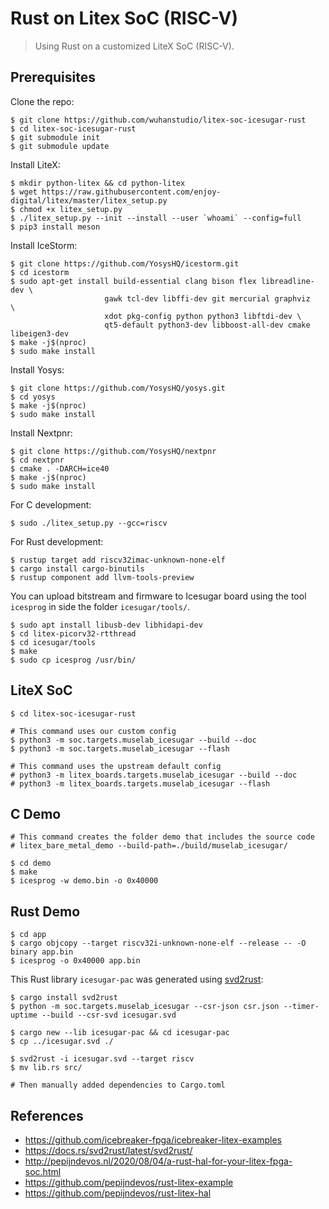 # Rust on Litex SoC (RISC-V)

> Using Rust on a customized LiteX SoC (RISC-V).

## Prerequisites

Clone the repo:

```
$ git clone https://github.com/wuhanstudio/litex-soc-icesugar-rust
$ cd litex-soc-icesugar-rust
$ git submodule init
$ git submodule update
```

Install LiteX:

```
$ mkdir python-litex && cd python-litex
$ wget https://raw.githubusercontent.com/enjoy-digital/litex/master/litex_setup.py
$ chmod +x litex_setup.py
$ ./litex_setup.py --init --install --user `whoami` --config=full
$ pip3 install meson
```

Install IceStorm:

```
$ git clone https://github.com/YosysHQ/icestorm.git
$ cd icestorm
$ sudo apt-get install build-essential clang bison flex libreadline-dev \
                     gawk tcl-dev libffi-dev git mercurial graphviz   \
                     xdot pkg-config python python3 libftdi-dev \
                     qt5-default python3-dev libboost-all-dev cmake libeigen3-dev
$ make -j$(nproc)
$ sudo make install
```

Install Yosys:

```
$ git clone https://github.com/YosysHQ/yosys.git
$ cd yosys
$ make -j$(nproc)
$ sudo make install
```

Install Nextpnr:

```
$ git clone https://github.com/YosysHQ/nextpnr
$ cd nextpnr
$ cmake . -DARCH=ice40
$ make -j$(nproc)
$ sudo make install
```

For C development:

```
$ sudo ./litex_setup.py --gcc=riscv
```

For Rust development:

```
$ rustup target add riscv32imac-unknown-none-elf
$ cargo install cargo-binutils
$ rustup component add llvm-tools-preview
```

You can upload bitstream and firmware to Icesugar board using the tool `icesprog` in side the folder `icesugar/tools/`.

```
$ sudo apt install libusb-dev libhidapi-dev 
$ cd litex-picorv32-rtthread
$ cd icesugar/tools
$ make
$ sudo cp icesprog /usr/bin/
```

## LiteX SoC

```
$ cd litex-soc-icesugar-rust

# This command uses our custom config
$ python3 -m soc.targets.muselab_icesugar --build --doc
$ python3 -m soc.targets.muselab_icesugar --flash

# This command uses the upstream default config
# python3 -m litex_boards.targets.muselab_icesugar --build --doc
# python3 -m litex_boards.targets.muselab_icesugar --flash
```

## C Demo

```
# This command creates the folder demo that includes the source code
# litex_bare_metal_demo --build-path=./build/muselab_icesugar/

$ cd demo
$ make
$ icesprog -w demo.bin -o 0x40000
```

## Rust Demo

```
$ cd app
$ cargo objcopy --target riscv32i-unknown-none-elf --release -- -O binary app.bin
$ icesprog -o 0x40000 app.bin
```

This Rust library `icesugar-pac` was generated using [svd2rust](https://github.com/rust-embedded/svd2rust):

```
$ cargo install svd2rust
$ python -m soc.targets.muselab_icesugar --csr-json csr.json --timer-uptime --build --csr-svd icesugar.svd

$ cargo new --lib icesugar-pac && cd icesugar-pac
$ cp ../icesugar.svd ./

$ svd2rust -i icesugar.svd --target riscv
$ mv lib.rs src/

# Then manually added dependencies to Cargo.toml
```

## References

- https://github.com/icebreaker-fpga/icebreaker-litex-examples
- https://docs.rs/svd2rust/latest/svd2rust/
- http://pepijndevos.nl/2020/08/04/a-rust-hal-for-your-litex-fpga-soc.html
- https://github.com/pepijndevos/rust-litex-example
- https://github.com/pepijndevos/rust-litex-hal

